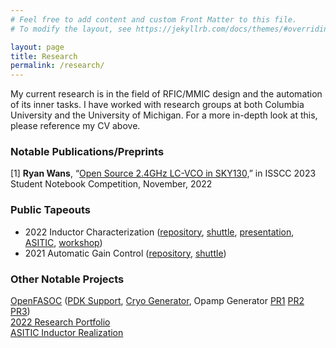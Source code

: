```yaml
---
# Feel free to add content and custom Front Matter to this file.
# To modify the layout, see https://jekyllrb.com/docs/themes/#overriding-theme-defaults

layout: page
title: Research
permalink: /research/
---
```

My current research is in the field of RFIC/MMIC design and the automation of its inner tasks. I have worked with research groups at both Columbia University and the University of Michigan. For a more in-depth look at this, please reference my CV above. 

### **Notable Publications/Preprints**
[1] **Ryan Wans**, “<a href="https://github.com/ryanrocket/sscs-ose-code-a-chip.github.io/blob/main/Notebooks/LCVCO%20Notebook/VCONotebook.ipynb">Open Source 2.4GHz LC-VCO in SKY130,</a>” in ISSCC 2023 Student Notebook
Competition, November, 2022

### **Public Tapeouts**
<ul>
    <li>2022 Inductor Characterization (<a href="https://github.com/msaligane/OpenFASOC_NIST_MPW7">repository</a>, 
    <a href="https://platform.efabless.com/projects/1324">shuttle</a>,
    <a href="https://riscv.or.jp/wp-content/uploads/day1_RFVD2022Autumn_OpenFASOC_Mehdi-Saligane_University-of-Michigan_cp.pdf">
    presentation</a>, <a href="https://docs.google.com/presentation/d/1GCBY3_LZzK186IWdLkqmY3F6wRBatrKWzQwUdeFaI3Q/edit?usp=sharing">ASITIC</a>, <a href="https://docs.google.com/presentation/d/1D1xtGxNw6DnFjfu_1bOeNGUwugELFMWQQ2iw7rKxPHw/edit?usp=sharing">workshop</a>)</li>
    <li>2021 Automatic Gain Control (<a href="https://github.com/ryanrocket/caravel_automatic_gain_control">repository</a>, 
    <a href="https://platform.efabless.com/projects/681">shuttle</a>)</li>
</ul>

### **Other Notable Projects**
<a href="https://github.com/idea-fasoc/OpenFASOC">OpenFASOC</a> (<a href="https://github.com/idea-fasoc/OpenFASOC/pull/128">PDK Support</a>, <a href="https://github.com/idea-fasoc/OpenFASOC/pull/160">Cryo Generator</a>, Opamp Generator <a href="https://github.com/alibillalhammoud/OpenFASOC/pull/3">PR1</a> <a href="https://github.com/alibillalhammoud/OpenFASOC/pull/4">PR2</a> <a href="https://github.com/idea-fasoc/OpenFASOC/pull/218">PR3</a>) <br>
<a href="https://docs.google.com/presentation/d/1_QA5x3bY_KIXeB8swezKDuVKBVdRvicB-cxkbnZkrg0/edit?usp=sharing">2022 Research Portfolio</a><br>
<a href="https://docs.google.com/presentation/d/1GCBY3_LZzK186IWdLkqmY3F6wRBatrKWzQwUdeFaI3Q/edit?usp=sharing">ASITIC Inductor Realization</a>